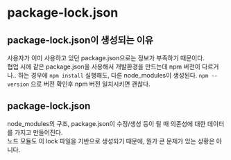 # package-lock.json 
## package-lock.json이 생성되는 이유
사용자가 이미 사용하고 있던 package.json으로는 정보가 부족하기 때문이다.   
협업 시에 같은 package.json을 사용해서 개발환경을 만드는데 npm 버전이 다르거나.. 하는 경우에 `npm install` 실행해도, 다른 node_modules이 생성된다. 
`npm --version` 으로 버전 확인후 npm 버전 일치시키면 괜찮다.

## package-lock.json
node_modules의 구조, package.json이 수정/생성 등이 될 때 의존성에 대한 데이터를 가지고 만들어진다.   
노드 모듈도 이 lock 파일을 기반으로 생성되기 때문에, 뭔가 큰 문제가 있는 상황은 아니다.   